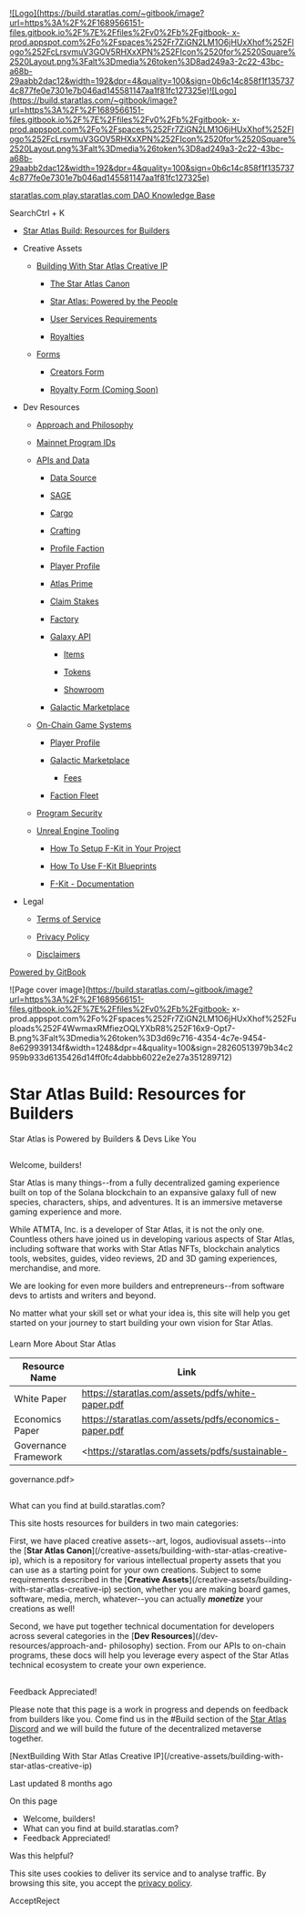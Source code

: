 [![Logo](https://build.staratlas.com/~gitbook/image?url=https%3A%2F%2F1689566151-files.gitbook.io%2F%7E%2Ffiles%2Fv0%2Fb%2Fgitbook-
x-
prod.appspot.com%2Fo%2Fspaces%252Fr7ZiGN2LM1O6jHUxXhof%252Flogo%252FcLrsvmuV3GOV5RHXxXPN%252FIcon%2520for%2520Square%2520Layout.png%3Falt%3Dmedia%26token%3D8ad249a3-2c22-43bc-a68b-29aabb2dac12&width=192&dpr=4&quality=100&sign=0b6c14c858f1f1357374c877fe0e7301e7b046ad145581147aa1f81fc127325e)![Logo](https://build.staratlas.com/~gitbook/image?url=https%3A%2F%2F1689566151-files.gitbook.io%2F%7E%2Ffiles%2Fv0%2Fb%2Fgitbook-
x-
prod.appspot.com%2Fo%2Fspaces%252Fr7ZiGN2LM1O6jHUxXhof%252Flogo%252FcLrsvmuV3GOV5RHXxXPN%252FIcon%2520for%2520Square%2520Layout.png%3Falt%3Dmedia%26token%3D8ad249a3-2c22-43bc-a68b-29aabb2dac12&width=192&dpr=4&quality=100&sign=0b6c14c858f1f1357374c877fe0e7301e7b046ad145581147aa1f81fc127325e)](/)

[ staratlas.com](https://www.staratlas.com)[
play.staratlas.com](https://play.staratlas.com)[
DAO](https://govern.staratlas.com)[ Knowledge
Base](https://support.staratlas.com/knowledge)

SearchCtrl \+ K

  * [Star Atlas Build: Resources for Builders](/)

  * Creative Assets

    * [Building With Star Atlas Creative IP](/creative-assets/building-with-star-atlas-creative-ip)

      * [The Star Atlas Canon](/creative-assets/building-with-star-atlas-creative-ip/the-star-atlas-canon)

      * [Star Atlas: Powered by the People](/creative-assets/building-with-star-atlas-creative-ip/star-atlas-powered-by-the-people)

      * [User Services Requirements](/creative-assets/building-with-star-atlas-creative-ip/user-services-requirements)

      * [Royalties](/creative-assets/building-with-star-atlas-creative-ip/royalties)

    * [Forms](/creative-assets/forms)

      * [Creators Form](/creative-assets/forms/creators-form)

      * [Royalty Form (Coming Soon)](/creative-assets/forms/royalty-form-coming-soon)

  * Dev Resources

    * [Approach and Philosophy](/dev-resources/approach-and-philosophy)

    * [Mainnet Program IDs](/dev-resources/mainnet-program-ids)

    * [APIs and Data](/dev-resources/apis-and-data)

      * [Data Source](/dev-resources/apis-and-data/data-source)

      * [SAGE](/dev-resources/apis-and-data/sage)

      * [Cargo](/dev-resources/apis-and-data/cargo)

      * [Crafting](/dev-resources/apis-and-data/crafting)

      * [Profile Faction](/dev-resources/apis-and-data/profile-faction)

      * [Player Profile](/dev-resources/apis-and-data/player-profile)

      * [Atlas Prime](/dev-resources/apis-and-data/atlas-prime)

      * [Claim Stakes](/dev-resources/apis-and-data/claim-stakes)

      * [Factory](/dev-resources/apis-and-data/factory)

      * [Galaxy API](/dev-resources/apis-and-data/galaxy-api)

        * [Items](/dev-resources/apis-and-data/galaxy-api/items)

        * [Tokens](/dev-resources/apis-and-data/galaxy-api/tokens)

        * [Showroom](/dev-resources/apis-and-data/galaxy-api/showroom)

      * [Galactic Marketplace](/dev-resources/apis-and-data/galactic-marketplace)

    * [On-Chain Game Systems](/dev-resources/on-chain-game-systems)

      * [Player Profile](/dev-resources/on-chain-game-systems/player-profile)

      * [Galactic Marketplace](/dev-resources/on-chain-game-systems/galactic-marketplace)

        * [Fees](/dev-resources/on-chain-game-systems/galactic-marketplace/fees)

      * [Faction Fleet](/dev-resources/on-chain-game-systems/faction-fleet)

    * [Program Security](/dev-resources/program-security)

    * [Unreal Engine Tooling](/dev-resources/unreal-engine-tooling)

      * [How To Setup F-Kit in Your Project](/dev-resources/unreal-engine-tooling/how-to-setup-f-kit-in-your-project)

      * [How To Use F-Kit Blueprints](/dev-resources/unreal-engine-tooling/how-to-use-f-kit-blueprints)

      * [F-Kit - Documentation](/dev-resources/unreal-engine-tooling/f-kit-documentation)

  * Legal

    * [Terms of Service](/legal/terms-of-service)

    * [Privacy Policy](/legal/privacy-policy)

    * [Disclaimers](/legal/disclaimers)

[Powered by
GitBook](https://www.gitbook.com/?utm_source=content&utm_medium=trademark&utm_campaign=r7ZiGN2LM1O6jHUxXhof)

![Page cover
image](https://build.staratlas.com/~gitbook/image?url=https%3A%2F%2F1689566151-files.gitbook.io%2F%7E%2Ffiles%2Fv0%2Fb%2Fgitbook-
x-
prod.appspot.com%2Fo%2Fspaces%252Fr7ZiGN2LM1O6jHUxXhof%252Fuploads%252F4WwmaxRMfiezOQLYXbR8%252F16x9-Opt7-B.png%3Falt%3Dmedia%26token%3D3d69c716-4354-4c7e-9454-8e629939134f&width=1248&dpr=4&quality=100&sign=28260513979b34c2959b933d6135426d14ff0fc4dabbb6022e2e27a351289712)

# Star Atlas Build: Resources for Builders

Star Atlas is Powered by Builders & Devs Like You

##

Welcome, builders!

Star Atlas is many things--from a fully decentralized gaming experience built
on top of the Solana blockchain to an expansive galaxy full of new species,
characters, ships, and adventures. It is an immersive metaverse gaming
experience and more.

While ATMTA, Inc. is a developer of Star Atlas, it is not the only one.
Countless others have joined us in developing various aspects of Star Atlas,
including software that works with Star Atlas NFTs, blockchain analytics
tools, websites, guides, video reviews, 2D and 3D gaming experiences,
merchandise, and more.

We are looking for even more builders and entrepreneurs--from software devs to
artists and writers and beyond.

No matter what your skill set or what your idea is, this site will help you
get started on your journey to start building your own vision for Star Atlas.

####

Learn More About Star Atlas

Resource Name| Link  
---|---  
White Paper| <https://staratlas.com/assets/pdfs/white-paper.pdf>  
Economics Paper| <https://staratlas.com/assets/pdfs/economics-paper.pdf>  
Governance Framework| <https://staratlas.com/assets/pdfs/sustainable-
governance.pdf>  
  
##

What can you find at build.staratlas.com?

This site hosts resources for builders in two main categories:

First, we have placed creative assets--art, logos, audiovisual assets--into
the [**Star Atlas Canon**](/creative-assets/building-with-star-atlas-creative-
ip), which is a repository for various intellectual property assets that you
can use as a starting point for your own creations. Subject to some
requirements described in the [**Creative Assets**](/creative-assets/building-
with-star-atlas-creative-ip) section, whether you are making board games,
software, media, merch, whatever--you can actually _**monetize**_ your
creations as well!

Second, we have put together technical documentation for developers across
several categories in the [**Dev Resources**](/dev-resources/approach-and-
philosophy) section. From our APIs to on-chain programs, these docs will help
you leverage every aspect of the Star Atlas technical ecosystem to create your
own experience.

##

Feedback Appreciated!

Please note that this page is a work in progress and depends on feedback from
builders like you. Come find us in the #Build section of the [Star Atlas
Discord](https://discord.gg/staratlas) and we will build the future of the
decentralized metaverse together.

[NextBuilding With Star Atlas Creative IP](/creative-assets/building-with-
star-atlas-creative-ip)

Last updated 8 months ago

On this page

  * Welcome, builders!
  * What can you find at build.staratlas.com?
  * Feedback Appreciated!

Was this helpful?

This site uses cookies to deliver its service and to analyse traffic. By
browsing this site, you accept the [privacy
policy](https://staratlas.com/privacy-policy).

AcceptReject

